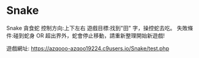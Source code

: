 # Snake
Snake 貪食蛇
控制方向:上下左右
遊戲目標:找到"田" 字，操控蛇去吃。
失敗條件:碰到蛇身 OR 超出界外，蛇會停止移動，請重新整理開始新遊戲!

遊戲網址:
https://azqooo-azqoo19224.c9users.io/Snake/test.php

